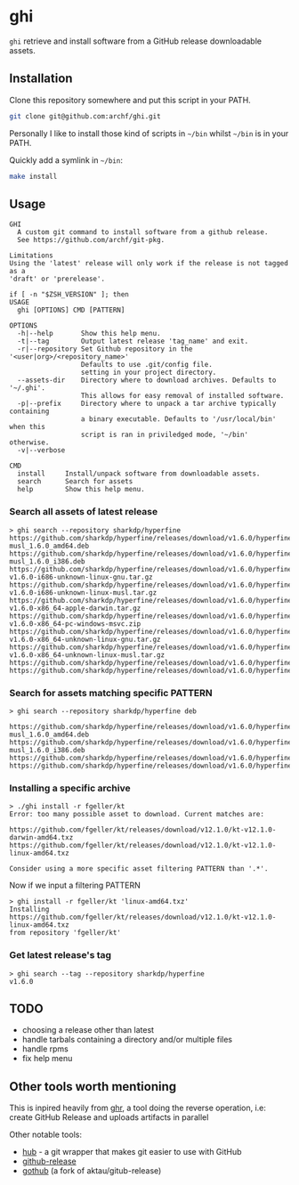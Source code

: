 # ghi

`ghi` retrieve and install software from a GitHub release downloadable assets.

## Installation

Clone this repository somewhere and put this script in your PATH.

```bash
git clone git@github.com:archf/ghi.git
```

Personally I like to install those kind of scripts in
`~/bin` whilst `~/bin` is in your PATH.

Quickly add a symlink in `~/bin`:

```bash
make install
```

## Usage

```
GHI
  A custom git command to install software from a github release.
  See https://github.com/archf/git-pkg.

Limitations
Using the 'latest' release will only work if the release is not tagged as a
'draft' or 'prerelease'.

if [ -n "$ZSH_VERSION" ]; then
USAGE
  ghi [OPTIONS] CMD [PATTERN]

OPTIONS
  -h|--help       Show this help menu.
  -t|--tag        Output latest release 'tag_name' and exit.
  -r|--repository Set Github repository in the '<user|org>/<repository_name>'
                  Defaults to use .git/config file.
                  setting in your project directory.
  --assets-dir    Directory where to download archives. Defaults to '~/.ghi'.
                  This allows for easy removal of installed software.
  -p|--prefix     Directory where to unpack a tar archive typically containing
                  a binary executable. Defaults to '/usr/local/bin' when this
                  script is ran in priviledged mode, '~/bin' otherwise.
  -v|--verbose

CMD
  install     Install/unpack software from downloadable assets.
  search      Search for assets
  help        Show this help menu.
```

### Search all assets of latest release

```
> ghi search --repository sharkdp/hyperfine
https://github.com/sharkdp/hyperfine/releases/download/v1.6.0/hyperfine-musl_1.6.0_amd64.deb
https://github.com/sharkdp/hyperfine/releases/download/v1.6.0/hyperfine-musl_1.6.0_i386.deb
https://github.com/sharkdp/hyperfine/releases/download/v1.6.0/hyperfine-v1.6.0-i686-unknown-linux-gnu.tar.gz
https://github.com/sharkdp/hyperfine/releases/download/v1.6.0/hyperfine-v1.6.0-i686-unknown-linux-musl.tar.gz
https://github.com/sharkdp/hyperfine/releases/download/v1.6.0/hyperfine-v1.6.0-x86_64-apple-darwin.tar.gz
https://github.com/sharkdp/hyperfine/releases/download/v1.6.0/hyperfine-v1.6.0-x86_64-pc-windows-msvc.zip
https://github.com/sharkdp/hyperfine/releases/download/v1.6.0/hyperfine-v1.6.0-x86_64-unknown-linux-gnu.tar.gz
https://github.com/sharkdp/hyperfine/releases/download/v1.6.0/hyperfine-v1.6.0-x86_64-unknown-linux-musl.tar.gz
https://github.com/sharkdp/hyperfine/releases/download/v1.6.0/hyperfine_1.6.0_amd64.deb
https://github.com/sharkdp/hyperfine/releases/download/v1.6.0/hyperfine_1.6.0_i386.deb
```

### Search for assets matching specific PATTERN

```
> ghi search --repository sharkdp/hyperfine deb

https://github.com/sharkdp/hyperfine/releases/download/v1.6.0/hyperfine-musl_1.6.0_amd64.deb
https://github.com/sharkdp/hyperfine/releases/download/v1.6.0/hyperfine-musl_1.6.0_i386.deb
https://github.com/sharkdp/hyperfine/releases/download/v1.6.0/hyperfine_1.6.0_amd64.deb
https://github.com/sharkdp/hyperfine/releases/download/v1.6.0/hyperfine_1.6.0_i386.deb
```

### Installing a specific archive

```
> ./ghi install -r fgeller/kt
Error: too many possible asset to download. Current matches are:

https://github.com/fgeller/kt/releases/download/v12.1.0/kt-v12.1.0-darwin-amd64.txz
https://github.com/fgeller/kt/releases/download/v12.1.0/kt-v12.1.0-linux-amd64.txz

Consider using a more specific asset filtering PATTERN than '.*'.
```

Now if we input a filtering PATTERN

```
> ghi install -r fgeller/kt 'linux-amd64.txz'
Installing
https://github.com/fgeller/kt/releases/download/v12.1.0/kt-v12.1.0-linux-amd64.txz
from repository 'fgeller/kt'
```

### Get latest release's tag

```
> ghi search --tag --repository sharkdp/hyperfine
v1.6.0
```

## TODO

- choosing a release other than latest
- handle tarbals containing a directory and/or multiple files
- handle rpms
- fix help menu

## Other tools worth mentioning

This is inpired heavily from [ghr](https://github.com/tcnksm/ghr), a tool doing
the reverse operation, i.e: create GitHub Release and uploads artifacts in
parallel

Other notable tools:
- [hub](https://github.com/github/hub) - a git wrapper that makes git easier to use with GitHub
- [github-release](https://github.com/aktau/github-release)
- [gothub](https://github.com/itchio/gothub) (a fork of aktau/gitub-release)

